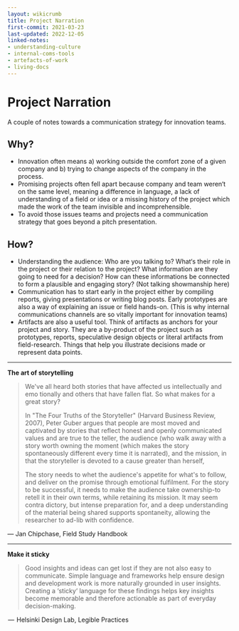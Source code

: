 ```yaml
---
layout: wikicrumb
title: Project Narration
first-commit: 2021-03-23
last-updated: 2022-12-05
linked-notes:
- understanding-culture
- internal-coms-tools
- artefacts-of-work
- living-docs
---
```


# Project Narration

A couple of notes towards a communication strategy for innovation teams.

## Why?

- Innovation often means a) working outside the comfort zone of a given company and b) trying to change aspects of the company in the process.
- Promising projects often fell apart because company and team weren‘t on the same level, meaning a difference in language, a lack of understanding of a field or idea or a missing history of the project which made the work of the team invisible and incomprehensible.
- To avoid those issues teams and projects need a communication strategy that goes beyond a pitch presentation.

## How?

- Understanding the audience: Who are you talking to? What‘s their role in the project or their relation to the project? What information are they going to need for a decision? How can these informations be connected to form a plausible and engaging story? (Not talking showmanship here)
- Communication has to start early in the project either by compiling reports, giving presentations or writing blog posts. Early prototypes are also a way of explaining an issue or field hands-on. (This is why internal communications channels are so vitally important for innovation teams)
- Artifacts are also a useful tool. Think of artifacts as anchors for your project and story. They are a by-product of the project such as prototypes, reports, speculative design objects or literal artifacts from field-research. Things that help you illustrate decisions made or represent data points.

---- 
**The art of storytelling**
> We've all heard both stories that have affected us intellectually and emo tionally and others that have fallen flat. So what makes for a great story?
> 
> In "The Four Truths of the Storyteller" (Harvard Business Review, 2007), Peter Guber argues that people are most moved and captivated by stories that reflect honest and openly communicated values and are true to the teller, the audience (who walk away with a story worth owning the moment (which makes the story spontaneously different every time it is narrated), and the mission, in that the storyteller is devoted to a cause greater than herself,
> 
> The story needs to whet the audience's appetite for what's to follow, and deliver on the promise through emotional fulfilment. For the story to be successful, it needs to make the audience take ownership-to retell it in their own terms, while retaining its mission. It may seem contra dictory, but intense preparation for, and a deep understanding of the material being shared supports spontaneity, allowing the researcher to ad-lib with confidence.

— Jan Chipchase, Field Study Handbook

---- 
**Make it sticky**

> Good insights and ideas can get lost if they are not also easy to communicate. Simple language and frameworks help ensure design and development work is more naturally grounded in user insights. Creating a ‘sticky‘ language for these findings helps key insights become memorable and therefore actionable as part of everyday decision-making.

 —  Helsinki Design Lab, Legible Practices